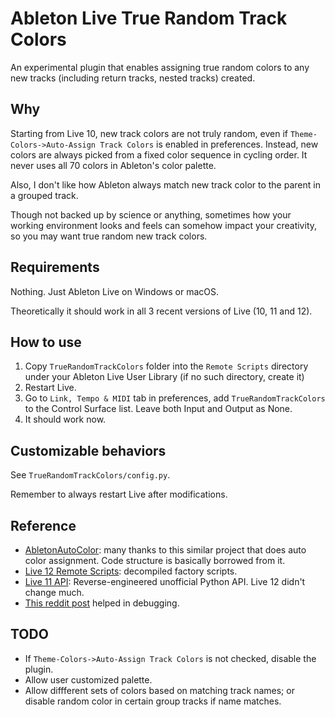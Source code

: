 # Ableton Live True Random Track Colors

An experimental plugin that enables assigning true random colors to any new tracks (including return tracks, nested tracks) created.

## Why

Starting from Live 10, new track colors are not truly random, even if `Theme-Colors->Auto-Assign Track Colors` is enabled in preferences. Instead, new colors are always picked from a fixed color sequence in cycling order. It never uses all 70 colors in Ableton's color palette.

Also, I don't like how Ableton always match new track color to the parent in a grouped track.

Though not backed up by science or anything, sometimes how your working environment looks and feels can somehow impact your creativity, so you may want true random new track colors.

## Requirements

Nothing. Just Ableton Live on Windows or macOS.

Theoretically it should work in all 3 recent versions of Live (10, 11 and 12).

## How to use

1. Copy `TrueRandomTrackColors` folder into the `Remote Scripts` directory under your Ableton Live User Library (if no such directory, create it)
2. Restart Live.
3. Go to `Link, Tempo & MIDI` tab in preferences, add `TrueRandomTrackColors` to the Control Surface list. Leave both Input and Output as None.
4. It should work now.

## Customizable behaviors

See `TrueRandomTrackColors/config.py`.

Remember to always restart Live after modifications.

## Reference

- [AbletonAutoColor](https://github.com/CoryWBoris/AbletonAutoColor/tree/main): many thanks to this similar project that does auto color assignment. Code structure is basically borrowed from it.
- [Live 12 Remote Scripts](https://github.com/gluon/AbletonLive12_MIDIRemoteScripts): decompiled factory scripts.
- [Live 11 API](https://structure-void.com/PythonLiveAPI_documentation/Live11.0.xml): Reverse-engineered unofficial Python API. Live 12 didn't change much.
- [This reddit post](https://www.reddit.com/r/ableton/comments/vtc8s7/writing_my_own_control_surface_script/) helped in debugging.

## TODO

- If `Theme-Colors->Auto-Assign Track Colors` is not checked, disable the plugin.
- Allow user customized palette.
- Allow diffferent sets of colors based on matching track names; or disable random color in certain group tracks if name matches.